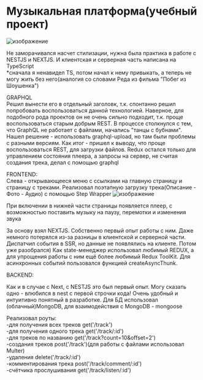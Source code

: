 # Музыкальная платформа(учебный проект)
![изображение](https://user-images.githubusercontent.com/98597980/221160840-a6b7b609-5435-45c0-b81c-3d95e9485d73.png)

Не заморачивался насчет стилизации, нужна была практика в работе с NESTJS и NEXTJS. И клиентская и серверная часть написана на TypeScript   
*сначала я ненавидел TS, потом начал к нему привыкать, а теперь не могу жить без него(аналогия со словами Реда из фильма "Побег из Шоушенка")

GRAPHQL    
Решил вынести его в отдельный заголовк, т.к. спонтанно решил попробовать воспользоваться данной технологией. Наверное, для подобного рода проектов он не очень сильно подходит, т.к. проще воспользоваться старым добрым REST. В процессе столкнулся с тем, что GraphQL не работает с файлами, начались "танцы с бубнами". Нашел решение - использовать graphql-upload, но там были проблемы с разными версиям. Как итог - пришел к выводу, что проще воспользоваться REST, для загрузки файлов. Redux остался только для управлением состояния плеера, а запросы на сервер, не считая создания трека, делал с помощью graphql    

   
FRONTEND:  
Слева - открывающееся меню с ссылками на главную страницу и страницу с треками. Реализовал поэтапную загрузку трека(Описание - Фото - Аудио) c помощью Step 
Wrapper
![изображение](https://user-images.githubusercontent.com/98597980/221161898-11913203-8600-4ad0-bf8e-84a563f39295.png) 

При включении в нижней части страницы появляется плеер, с возможностью поставить музыку на паузу, перемотки и изменения звука   

За основу взял NEXTJS. Собственно первый опыт работы с ним. Даже немного потерялся из-за разницы в клиентской и серверной части. Диспатчил события в SSR,
но данные не появлялись на клиенте. Потом уже разобрался) Как state-менеджер использовал любимый REDUX, а для упрощения работы 
с ним ещё более любимый Redux ToolKit. Для асинхронных событий пользовался функцией createAsyncThunk.

BACKEND:   

Как и в случае с Next, с NESTJS это был первый опыт. Могу сказать одно - влюбился в nest с первой строчки кода! Очень удобный и интуитивно понятный
в разработке. Для БД использовал (облачный)MongoDB, для взаимодействия с MongoDB - mongoose  

Реализовал роуты:   
-для получения всех треков get('/track')     
-для получения одного трека get('/track/:id')     
-для треков по названию get('/track?count=10&offset=2')      
-создания треков post('/track')(для работы с файлами использовал Multer)       
-удаления delete('/track/:id')    
-комментирования трека post('/track/comment/:id')       
-счётчика прослушивания get('/track/listen/:id')

